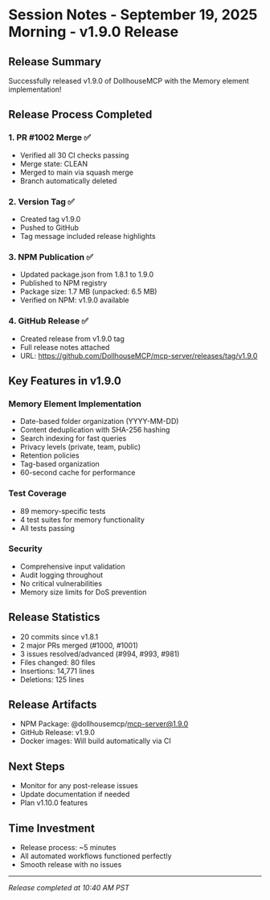 # Session Notes - September 19, 2025 Morning - v1.9.0 Release

## Release Summary
Successfully released v1.9.0 of DollhouseMCP with the Memory element implementation!

## Release Process Completed

### 1. PR #1002 Merge ✅
- Verified all 30 CI checks passing
- Merge state: CLEAN
- Merged to main via squash merge
- Branch automatically deleted

### 2. Version Tag ✅
- Created tag v1.9.0
- Pushed to GitHub
- Tag message included release highlights

### 3. NPM Publication ✅
- Updated package.json from 1.8.1 to 1.9.0
- Published to NPM registry
- Package size: 1.7 MB (unpacked: 6.5 MB)
- Verified on NPM: v1.9.0 available

### 4. GitHub Release ✅
- Created release from v1.9.0 tag
- Full release notes attached
- URL: https://github.com/DollhouseMCP/mcp-server/releases/tag/v1.9.0

## Key Features in v1.9.0

### Memory Element Implementation
- Date-based folder organization (YYYY-MM-DD)
- Content deduplication with SHA-256 hashing
- Search indexing for fast queries
- Privacy levels (private, team, public)
- Retention policies
- Tag-based organization
- 60-second cache for performance

### Test Coverage
- 89 memory-specific tests
- 4 test suites for memory functionality
- All tests passing

### Security
- Comprehensive input validation
- Audit logging throughout
- No critical vulnerabilities
- Memory size limits for DoS prevention

## Release Statistics
- 20 commits since v1.8.1
- 2 major PRs merged (#1000, #1001)
- 3 issues resolved/advanced (#994, #993, #981)
- Files changed: 80 files
- Insertions: 14,771 lines
- Deletions: 125 lines

## Release Artifacts
- NPM Package: @dollhousemcp/mcp-server@1.9.0
- GitHub Release: v1.9.0
- Docker images: Will build automatically via CI

## Next Steps
- Monitor for any post-release issues
- Update documentation if needed
- Plan v1.10.0 features

## Time Investment
- Release process: ~5 minutes
- All automated workflows functioned perfectly
- Smooth release with no issues

---
*Release completed at 10:40 AM PST*